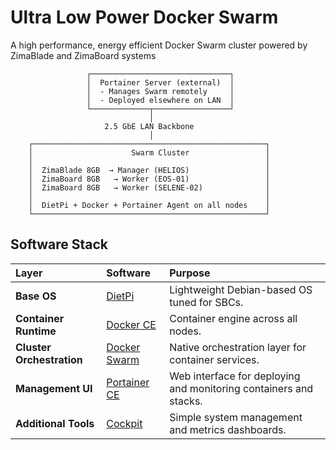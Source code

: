 # Ultra Low Power Docker Swarm
A high performance, energy efficient Docker Swarm cluster powered by ZimaBlade and ZimaBoard systems


                     ┌───────────────────────────────┐
                     │  Portainer Server (external)  │
                     │  - Manages Swarm remotely     │
                     │  - Deployed elsewhere on LAN  │
                     └─────────────┬─────────────────┘
                                   │
                         2.5 GbE LAN Backbone
                                   │
        ┌────────────────────────────────────────────────────┐
        │                      Swarm Cluster                 │
        │                                                    │
        │  ZimaBlade 8GB  → Manager (HELIOS)                 │
        │  ZimaBoard 8GB   → Worker (EOS-01)                 │
        │  ZimaBoard 8GB   → Worker (SELENE-02)              │
        │                                                    │
        │  DietPi + Docker + Portainer Agent on all nodes    │
        └────────────────────────────────────────────────────┘

## Software Stack

| Layer | Software | Purpose |
|:--|:--|:--|
| **Base OS** | [DietPi](https://dietpi.com/) | Lightweight Debian-based OS tuned for SBCs. |
| **Container Runtime** | [Docker CE](https://www.docker.com/) | Container engine across all nodes. |
| **Cluster Orchestration** | [Docker Swarm](https://docs.docker.com/engine/swarm/) | Native orchestration layer for container services. |
| **Management UI** | [Portainer CE](https://www.portainer.io/) | Web interface for deploying and monitoring containers and stacks. |
| **Additional Tools** | [Cockpit](https://cockpit-project.org/) | Simple system management and metrics dashboards. |
